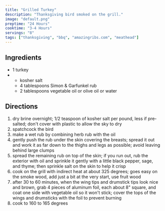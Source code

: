 ```yaml
---
title: "Grilled Turkey"
description: "Thanksgiving bird smoked on the grill."
image: "default.png"
preptime: "24 Hours"
cooktime: "3-4 Hours"
servings: "8"
tags: ["thanksgiving", "bbq", "amazingribs.com", "meathead"]
---
```


## Ingredients
- 1 turkey
- - kosher salt
  - 4 tablespoons Simon & Garfunkel rub
  - 2 tablespoons vegetable oil or olive oil or water

## Directions
1. dry brine overnight; 1/2 teaspoon of kosher salt per pound, less if pre-salted; don't cover with plastic to allow the sky to dry
2. spatchcock the bird
3. make a wet rub by combining herb rub with the oil
4. gently push the rub under the skin covering the breasts; spread it out and work it as far down to the thighs and legs as possible; avoid leaving behind large clumps
5. spread the remaining rub on top of the skin; if you run out, rub the exterior with oil and sprinkle it gently with a little black pepper, sage, and thyme; then sprinkle salt on the skin to help it crisp
6. cook on the grill with indirect heat at about 325 degrees; goes easy on the smoke wood, add just a bit at the very start, use fruit wood
8. after 30 to 60 minutes, when the wing tips and drumstick tips look nice and brown, grab 4 pieces of aluminum foil, each about 8" square, and coat one side with vegetable oil so it won't stick; cover the tops of the wings and drumsticks with the foil to prevent burning
9. cook to 160 to 165 degrees
